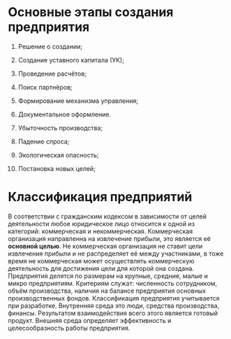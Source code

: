 # Основные этапы создания предприятия
1. Решение о создании;
2. Создание уставного капитала (УК);
3. Проведение расчётов;
4. Поиск партнёров;
5. Формирование механизма управления;
6. Документальное оформление.

1. Убыточность производства;
2. Падение спроса;
3. Экологическая опасность;
4. Постановка новых целей;

# Классификация предприятий
В соответствии с гражданским кодексом в зависимости от целей деятельности любое юридическое лицо относится к одной из категорий: коммерческая и некоммерческая. Коммерческая организация направленна на извлечение прибыли, это является её **основной целью**. Не коммерческая организация не ставит цели извлечения прибыли и не распределяет её между участниками, в тоже время не коммерческая может осуществлять коммерческую деятельность для достижения цели для которой она создана.
Предприятия делятся по размерам на крупные, средние, малые и микро предприятиям. Критериям служат: численность сотрудником, объём производства, наличия на балансе предприятия основных производственных фондов.
Классификация предприятия учитывается при разработке.
Внутренняя среда это люди, средства производства, финансы. Результатом взаимодействия всего этого является готовый продукт.
Внешняя среда определяет эффективность и целесообразность работы предприятия.


